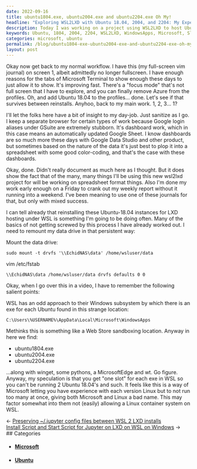 ```yaml
---
date: 2022-09-16
title: ubuntu1804.exe, ubuntu2004.exe and ubuntu2204.exe Oh My!
headline: "Exploring WSL2LXD with Ubuntu 18.04, 2004, and 2204: My Experience and Implications"
description: Today I was working on a project using WSL2LXD to host Ubuntu 18.04 instances. I had to remember the locations of the exe files for Ubuntu 18.04, 2004, and 2204, which I discovered were located in WindowsApps. I also speculated that Microsoft may be limiting how many slots can be used for each exe in WSL. Learn more about my experience.
keywords: Ubuntu, 1804, 2004, 2204, WSL2LXD, WindowsApps, Microsoft, Slot, Limiting
categories: microsoft, ubuntu
permalink: /blog/ubuntu1804-exe-ubuntu2004-exe-and-ubuntu2204-exe-oh-my/
layout: post
---
```



Okay now get back to my normal workflow. I have this (my full-screen vim
journal) on screen 1, albeit admittedly no longer fullscreen. I have enough
reasons for the tabs of Microsoft Terminal to show enough these days to just
allow it to show. It's improving fast. There's a "focus mode" that's not full
screen that I have to explore, and you can finally remove Azure from the
profiles. Oh, and add Ubuntu 18.04 to the profiles... done. Let's see if that
survives between reinstalls. Anyhoo, back to my main work. 1, 2, 3... 1?

I'll let the folks here have a bit of insight to my day-job. Just sanitize as I
go. I keep a separate browser for certain types of work because Google login
aliases under GSuite are extremely stubborn. It's dashboard work, which in this
case means an automatically updated Google Sheet. I know dashboards are so much
more these days with Google Data Studio and other product, but sometimes based
on the nature of the data it's just best to plop it into a spreadsheet with
some good color-coding, and that's the case with these dashboards.

Okay, done. Didn't really document as much here as I thought. But it does show
the fact that of the many, many things I'll be using this new wsl2lxd project
for will be working on spreadsheet format things. Also I'm done my work early
enough on a Friday to crank out my weekly report without it running into a
weekend. I've been meaning to use one of these journals for that, but only with
mixed success.

I can tell already that reinstalling these Ubuntu-18.04 instances for LXD
hosting under WSL is something I'm going to be doing often. Many of the basics
of not getting screwed by this process I have already worked out. I need to
remount my data drive in that persistent way:

Mount the data drive:

    sudo mount -t drvfs '\\EchidNAS\data' /home/wsluser/data

vim /etc/fstab

    \\EchidNAS\data /home/wsluser/data drvfs defaults 0 0

Okay, when I go over this in a video, I have to remember the following salient
points:

WSL has an odd approach to their Windows subsystem by which there is an exe for
each Ubuntu found in this strange location:

    C:\Users\%USERNAME%\AppData\Local\Microsoft\WindowsApps

Methinks this is something like a Web Store sandboxing location. Anyway in here
we find:

- ubuntu1804.exe
- ubuntu2004.exe
- ubuntu2204.exe

...along with winget, some pythons, a MicrosoftEdge and wt. Go figure. Anyway,
my speculation is that you get "one slot" for each exe in WSL so you can't be
running 2 Ubuntu 18.04's and such. It feels like this is a way of Microsoft
letting you have experience with each version Linux but to not run too many at
once, giving both Microsoft and Linux a bad name. This may factor somewhat into
them not (easily) allowing a Linux container system on WSL.

<div class="post-nav"><div class="post-nav-prev"><span class="arrow">&larr;&nbsp;</span><a href="/blog/preserving-jupyter-config-files-between-wsl-2-lxd-installs">Preserving ~/.jupyter config files between WSL 2 LXD installs</a></div><div class="post-nav-next"><a href="/blog/install-script-and-start-script-for-jupyter-on-lxd-on-wsl-on-windows">Install Script and Start Script for Jupyter on LXD on WSL on Windows</a><span class="arrow">&nbsp;&rarr;</span></div></div>
## Categories

<ul>
<li><h4><a href='/microsoft/'>Microsoft</a></h4></li>
<li><h4><a href='/ubuntu/'>Ubuntu</a></h4></li></ul>